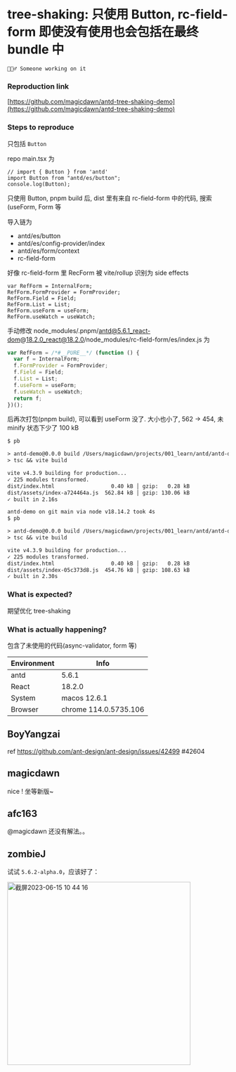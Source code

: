 # tree-shaking: 只使用 Button, rc-field-form 即使没有使用也会包括在最终 bundle 中

`👷🏻‍♂️ Someone working on it`

### Reproduction link

[https://github.com/magicdawn/antd-tree-shaking-demo](https://github.com/magicdawn/antd-tree-shaking-demo)

### Steps to reproduce

只包括 `Button`

repo main.tsx 为

```tsx
// import { Button } from 'antd'
import Button from "antd/es/button";
console.log(Button);
```

只使用 Button, pnpm build 后, dist 里有来自 rc-field-form 中的代码, 搜索 (useForm, Form 等

导入链为

- antd/es/button
- antd/es/config-provider/index
- antd/es/form/context
- rc-field-form

好像 rc-field-form 里 RecForm 被 vite/rollup 识别为 side effects

```tsx
var RefForm = InternalForm;
RefForm.FormProvider = FormProvider;
RefForm.Field = Field;
RefForm.List = List;
RefForm.useForm = useForm;
RefForm.useWatch = useWatch;
```

手动修改 node_modules/.pnpm/antd@5.6.1_react-dom@18.2.0_react@18.2.0/node_modules/rc-field-form/es/index.js
为

```ts
var RefForm = /*#__PURE__*/ (function () {
  var f = InternalForm;
  f.FormProvider = FormProvider;
  f.Field = Field;
  f.List = List;
  f.useForm = useForm;
  f.useWatch = useWatch;
  return f;
})();
```

后再次打包(pnpm build), 可以看到 useForm 没了.
大小也小了, 562 -> 454, 未 minify 状态下少了 100 kB

```txt
$ pb

> antd-demo@0.0.0 build /Users/magicdawn/projects/001_learn/antd/antd-demo
> tsc && vite build

vite v4.3.9 building for production...
✓ 225 modules transformed.
dist/index.html                  0.40 kB │ gzip:   0.28 kB
dist/assets/index-a724464a.js  562.84 kB │ gzip: 130.06 kB
✓ built in 2.16s

antd-demo on git main via node v18.14.2 took 4s
$ pb

> antd-demo@0.0.0 build /Users/magicdawn/projects/001_learn/antd/antd-demo
> tsc && vite build

vite v4.3.9 building for production...
✓ 225 modules transformed.
dist/index.html                  0.40 kB │ gzip:   0.28 kB
dist/assets/index-05c373d8.js  454.76 kB │ gzip: 108.63 kB
✓ built in 2.30s
```

### What is expected?

期望优化 tree-shaking

### What is actually happening?

包含了未使用的代码(async-validator, form 等)

| Environment | Info                  |
| ----------- | --------------------- |
| antd        | 5.6.1                 |
| React       | 18.2.0                |
| System      | macos 12.6.1          |
| Browser     | chrome 114.0.5735.106 |

<!-- generated by ant-design-issue-helper. DO NOT REMOVE -->

## BoyYangzai

ref https://github.com/ant-design/ant-design/issues/42499 #42604

## magicdawn

nice !
坐等新版~

## afc163

@magicdawn 还没有解法。。

## zombieJ

试试 `5.6.2-alpha.0`，应该好了：

<img width="417" alt="截屏2023-06-15 10 44 16" src="https://github.com/ant-design/ant-design/assets/5378891/72b8937e-0cf2-4a70-a0c9-9a092783ad8a">
